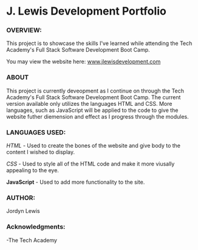<h1>J. Lewis Development Portfolio</h1>

<h3>OVERVIEW:</h3>

This project is to showcase the skills I've learned while attending the Tech Academy's Full Stack Software Development Boot Camp.

You may view the website here: www.jlewisdevelopment.com

<h3>ABOUT</h3>

<p>This project is currently deveopment as I continue on through the Tech Academy's Full Stack Software Development Boot Camp. The current version available only utilizes the languages HTML and CSS. More languages, such as JavaScript will be applied to the code to give the website futher diemension and effect as I progress through the modules.

<h3>LANGUAGES USED:</h3>

*HTML* - Used to create the bones of the website and give body to the content I wished to display. 

*CSS* - Used to style all of the HTML code and make it more viusally appealing to the eye. 

**JavaScript** - Used to add more functionality to the site.

<h3>AUTHOR:</h3>

Jordyn Lewis

<h3>Acknowledgments:</h3>

-The Tech Academy
